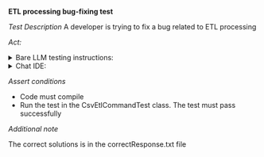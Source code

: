 **ETL processing bug-fixing test**

*Test Description*
A developer is trying to fix a bug related to ETL processing

*Act:*

<details>
<summary>Bare LLM testing instructions:</summary>

- Open the prompt.txt file
- Copy a question located in the prompt.txt file to the chat window
- Submit the question
- Open the project code-bugfixing/etl-processing/C#
- Open the CsvEtlCommandTests class
- Change the ExecuteTest method to the suggested method

</details>

<details>
<summary>Chat IDE:</summary>

- Open the project code-bugfixing/etl-processing/C#
- Open the CsvEtlCommandTest class
- Highlight the ExecuteTest method
- Type in the chat window:

> Look into the CsvEtlCommand, CsvEtlCommandTest classes and fix the ExecuteTest test to not throw IOException exception

- Change the ExecuteTest method to the suggested method

</details>

*Assert conditions*

- Code must compile
- Run the test in the CsvEtlCommandTest class. The test must pass successfully

*Additional note*

The correct solutions is in the correctResponse.txt file